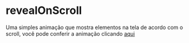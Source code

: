 # revealOnScroll
Uma simples animação que mostra elementos na tela de acordo com o scroll, você pode conferir a animação clicando [aqui](https://codepen.io/leonardoluize/pen/JjOjbBO)

